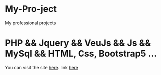 # My-Pro-ject
My professional projects

# PHP && Jquery && VeuJs && Js && MySql && HTML, Css, Bootstrap5 ...
You can visit the site [here](https://telegra.ph/%D8%B3%D8%A7%DB%8C%D8%AA-%D8%A7%D9%88%D9%84--%DA%A9%D9%88%DB%8C%DB%8C%DA%A9-%D9%85%D9%88%D8%B2%DB%8C%DA%A9-BootStrap-5--Php--Jquery--Vue-Js--Es6--Mysql-07-30).
link [here](https://github.com/MehrabSp/ProJect/tree/main/Php/Music%20web/v2.360)
